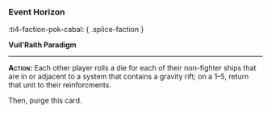 ### **Event Horizon**
:ti4-faction-pok-cabal:
{ .splice-faction }

**Vuil'Raith Paradigm**

---

**<span style="font-variant:small-caps;">Action</span>:** Each other player rolls a die for each of their non-fighter ships that are in or adjacent to a system that contains a gravity rift; on a 1–5, return that unit to their reinforcments.

Then, purge this card.

